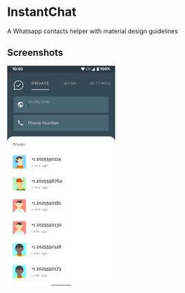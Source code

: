 # InstantChat
A Whatsapp contacts helper with material design guidelines


## Screenshots
<img src="https://github.com/yosemiteyss/InstantChat/blob/master/screenshots/screenshot_1.png" width="250">
